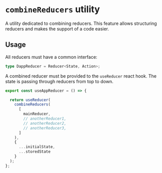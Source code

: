 # `combineReducers` utility

A utility dedicated to combining reducers. This feature allows structuring reducers and makes the support of a code easier.

## Usage

All reducers must have a common interface:

```typescript
type DappReducer = Reducer<State, Action>;
```

A combined reducer must be provided to the `useReducer` react hook. The state is passing through reducers from top to down.


```typescript
export const useAppReducer = () => {

  return useReducer(
    combineReducers(
      [
        mainReducer,
        // anotherReducer1,
        // anotherReducer2,
        // anotherReducer3,
      ]
    ),
    {
      ...initialState,
      ...storedState
    }
  );
};
```
